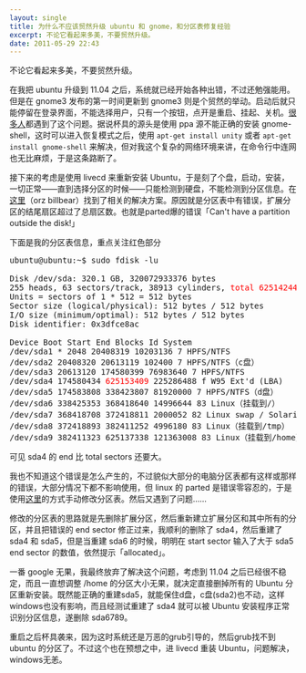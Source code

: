 ```yaml
---
layout: single
title: 为什么不应该贸然升级 ubuntu 和 gnome，和分区表修复经验
excerpt: 不论它看起来多美，不要贸然升级。
date: 2011-05-29 22:43
---
```


不论它看起来多美，不要贸然升级。

在我把 ubuntu 升级到 11.04 之后，系统就已经开始各种出错，不过还勉强能用。但是在 gnome3 发布的第一时间更新到 gnome3 则是个贸然的举动。启动后就只能停留在登录界面，不能选择用户，只有一个按钮，点开是重启、挂起、关机。<a href="http://forum.Ubuntu.org.cn/viewforum.php?f=49" target="_blank">很多人</a>都遇到了这个问题。据说杯具的源头是使用 ppa 源不能正确的安装 gnome-shell，这时可以进入恢复模式之后，使用 `apt-get install unity` 或者 `apt-get install gnome-shell` 来解决，但对我这个复杂的网络环境来讲，在命令行中连网也无比麻烦，于是这条路断了。

接下来的考虑是使用 livecd 来重新安装 Ubuntu，于是刻了个盘，启动，安装，一切正常——直到选择分区的时候——只能检测到硬盘，不能检测到分区信息。在<a href="http://forum.Ubuntu.org.cn/viewtopic.php?f=77&amp;t=194802" target="_blank">这里</a>（orz billbear）找到了相关的解决方案。原因就是分区表中有错误，扩展分区的结尾扇区超过了总扇区数。也就是parted爆的错误「Can't have a partition outside the disk!」

下面是我的分区表信息，重点关注红色部分

<pre>
ubuntu@ubuntu:~$ sudo fdisk -lu

Disk /dev/sda: 320.1 GB, 320072933376 bytes
255 heads, 63 sectors/track, 38913 cylinders, <span style="color: #ff0000;">total 625142448 sectors</span>
Units = sectors of 1 * 512 = 512 bytes
Sector size (logical/physical): 512 bytes / 512 bytes
I/O size (minimum/optimal): 512 bytes / 512 bytes
Disk identifier: 0x3dfce8ac

Device Boot Start End Blocks Id System
/dev/sda1 * 2048 20408319 10203136 7 HPFS/NTFS
/dev/sda2 20408320 20613119 102400 7 HPFS/NTFS（c盘）
/dev/sda3 20613120 174580399 76983640 7 HPFS/NTFS
/dev/sda4 174580434 <span style="color: #ff0000;">625153409</span> 225286488 f W95 Ext'd (LBA)
/dev/sda5 174583808 338423807 81920000 7 HPFS/NTFS（d盘）
/dev/sda6 338425353 368418640 14996644 83 Linux（挂载到/）
/dev/sda7 368418708 372418811 2000052 82 Linux swap / Solaris（swap）
/dev/sda8 372418893 382411252 4996180 83 Linux（挂载到/tmp）
/dev/sda9 382411323 625137338 121363008 83 Linux（挂载到/home）
</pre>

可见 sda4 的 end 比 total sectors 还要大。

我也不知道这个错误是怎么产生的，不过貌似大部分的电脑分区表都有这样或那样的错误，大部分情况下都不影响使用，但 linux 的 parted 是错误零容忍的，于是使用<a href="http://ubuntuforums.org/showthread.php?t=352723" target="_blank">这里</a>的方式手动修改分区表。然后又遇到了问题……

修改的分区表的思路就是先删除扩展分区，然后重新建立扩展分区和其中所有的分区，并且把错误的 end sector 修正过来，我顺利的删除了 sda4，然后重建了 sda4 和 sda5，但是当重建 sda6 的时候，明明在 start sector 输入了大于 sda5 end sector 的数值，依然提示「allocated」。

一番 google 无果，我最终放弃了解决这个问题，考虑到 11.04 之后已经很不稳定，而且一直想调整 /home 的分区大小无果，就决定直接删掉所有的 Ubuntu 分区重新安装。既然能正确的重建sda5，就能保住d盘，c盘(sda2)也不动，这样windows也没有影响，而且经测试重建了 sda4 就可以被 Ubuntu 安装程序正常识别分区信息，遂删除 sda6789。

重启之后杯具袭来，因为这时系统还是万恶的grub引导的，然后grub找不到 ubuntu 的分区了。不过这个也在预想之中，进 livecd 重装 Ubuntu，问题解决，windows无恙。
